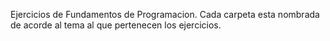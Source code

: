Ejercicios de Fundamentos de Programacion.
Cada carpeta esta nombrada de acorde al tema al que pertenecen los ejercicios.
